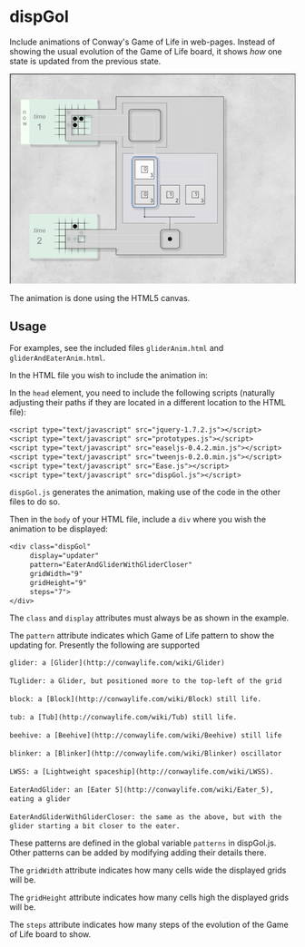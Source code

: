 dispGol
=======

Include animations of Conway's Game of Life in web-pages.  Instead of showing the usual evolution of the Game of Life board, it shows *how* one state is updated from the previous state.

![](http://github.com/jamesrcole/dispGol/raw/master/screenshot.png) 

The animation is done using the HTML5 canvas.  


Usage
-----

For examples, see the included files `gliderAnim.html` and `gliderAndEaterAnim.html`.

In the HTML file you wish to include the animation in:

In the `head` element, you need to include the following scripts 
(naturally adjusting their paths if they are located in a different 
location to the HTML file):

    <script type="text/javascript" src="jquery-1.7.2.js"></script>  
    <script type="text/javascript" src="prototypes.js"></script>
    <script type="text/javascript" src="easeljs-0.4.2.min.js"></script>
    <script type="text/javascript" src="tweenjs-0.2.0.min.js"></script>
    <script type="text/javascript" src="Ease.js"></script>
    <script type="text/javascript" src="dispGol.js"></script>

`dispGol.js` generates the animation, making use of the code in the other files to do so.

Then in the `body` of your HTML file, include a `div` where you wish the 
animation to be displayed:

    <div class="dispGol"
         display="updater"
         pattern="EaterAndGliderWithGliderCloser"
         gridWidth="9"
         gridHeight="9"
         steps="7">
    </div>

The `class` and `display` attributes must always be as shown in the 
example.

The `pattern` attribute indicates which Game of Life pattern to show the updating for.  Presently the following are supported

    glider: a [Glider](http://conwaylife.com/wiki/Glider)

    TLglider: a Glider, but positioned more to the top-left of the grid 

    block: a [Block](http://conwaylife.com/wiki/Block) still life.  

    tub: a [Tub](http://conwaylife.com/wiki/Tub) still life.

    beehive: a [Beehive](http://conwaylife.com/wiki/Beehive) still life

    blinker: a [Blinker](http://conwaylife.com/wiki/Blinker) oscillator

    LWSS: a [Lightweight spaceship](http://conwaylife.com/wiki/LWSS).  

    EaterAndGlider: an [Eater 5](http://conwaylife.com/wiki/Eater_5), eating a glider 

    EaterAndGliderWithGliderCloser: the same as the above, but with the glider starting a bit closer to the eater.

These patterns are defined in the global variable `patterns` in dispGol.js. Other patterns can be added by modifying adding their details there.

The `gridWidth` attribute indicates how many cells wide the displayed grids will be.

The `gridHeight` attribute indicates how many cells high the displayed 
grids will be.

The `steps` attribute indicates how many steps of the evolution of the 
Game of Life board to show.

